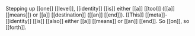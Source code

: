 Stepping up [[one]] [[level]], [[identity]] [[is]] either [[a]] [[tool]] ([[a]] [[means]]) or [[a]] [[destination]] ([[an]] [[end]]). 
[[This]] [[meta]]-[[identity]] [[is]] [[also]] either [[a]] [[means]] or [[an]] [[end]]. 
So [[on]], so [[forth]].  